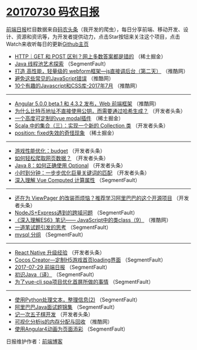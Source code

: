 # [20170730 码农日报](http://hao.caibaojian.com/date/2017/07/30)

[前端日报](http://caibaojian.com/c/news)栏目数据来自[码农头条](http://hao.caibaojian.com/)（我开发的爬虫），每日分享前端、移动开发、设计、资源和资讯等，为开发者提供动力，点击Star按钮来关注这个项目，点击Watch来收听每日的更新[Github主页](https://github.com/kujian/frontendDaily)
* [HTTP｜GET 和 POST 区别？网上多数答案都是错的](http://hao.caibaojian.com/46054.html) （稀土掘金）
* [Java 线程池艺术探索](http://hao.caibaojian.com/46033.html) （SegmentFault）
* [打造 高性能，轻量级的 webform框架&#8212;js直接调后台（第二天）](http://hao.caibaojian.com/46039.html) （推酷网）
* [避免这些常见的JavaScript错误](http://hao.caibaojian.com/46040.html) （推酷网）
* [10个有趣的Javascript和CSS库-2017年7月](http://hao.caibaojian.com/46041.html) （推酷网）

***
* [Angular 5.0.0 beta.1 和 4.3.2 发布，Web 前端框架](http://hao.caibaojian.com/46043.html) （推酷网）
* [为什么比特币地址不直接使用公钥，而需要通过哈希生成？](http://hao.caibaojian.com/46067.html) （开发者头条）
* [一个高度可定制的vue modal插件](http://hao.caibaojian.com/46053.html) （稀土掘金）
* [Scala 中的集合（三）：实现一个新的 Collection 类](http://hao.caibaojian.com/46069.html) （开发者头条）
* [position: fixed失效的奇怪现象](http://hao.caibaojian.com/46055.html) （稀土掘金）

***
* [游戏性能优化：budget](http://hao.caibaojian.com/46070.html) （开发者头条）
* [如何轻松爬取网页数据？](http://hao.caibaojian.com/46060.html) （开发者头条）
* [Java 8：如何正确使用 Optional](http://hao.caibaojian.com/46061.html) （开发者头条）
* [小时到分钟：一步步优化巨量关键词的匹配](http://hao.caibaojian.com/46062.html) （开发者头条）
* [深入理解 Vue Computed 计算属性](http://hao.caibaojian.com/46028.html) （SegmentFault）

***
* [还在为 ViewPager 的改装而烦恼？推荐学习阿里巴巴的这个开源项目](http://hao.caibaojian.com/46064.html) （开发者头条）
* [NodeJS+Express遇到的跨域问题](http://hao.caibaojian.com/46030.html) （SegmentFault）
* [《深入理解ES6》笔记—— JavaScript中的类class（9）](http://hao.caibaojian.com/46042.html) （推酷网）
* [一道笔试题引发的思考](http://hao.caibaojian.com/46031.html) （SegmentFault）
* [mysql 分组](http://hao.caibaojian.com/46023.html) （SegmentFault）

***
* [React Native 升级经验](http://hao.caibaojian.com/46068.html) （开发者头条）
* [Cocos Creator—定制H5游戏首页loading界面](http://hao.caibaojian.com/46034.html) （SegmentFault）
* [2017-07-29 前端日报](http://hao.caibaojian.com/46024.html) （SegmentFault）
* [初识Java（译）](http://hao.caibaojian.com/46035.html) （SegmentFault）
* [为了vue-cli spa项目优化首屏所做的事情](http://hao.caibaojian.com/46025.html) （SegmentFault）

***
* [使用Python处理文本，整理信息(2)](http://hao.caibaojian.com/46036.html) （SegmentFault）
* [阿里巴巴Java面试题锦集](http://hao.caibaojian.com/46026.html) （SegmentFault）
* [记一次五子棋开发](http://hao.caibaojian.com/46071.html) （开发者头条）
* [可视化分析js的内存分配与回收](http://hao.caibaojian.com/46038.html) （推酷网）
* [使用Angular4动画为页面添彩](http://hao.caibaojian.com/46027.html) （SegmentFault）

日报维护作者：[前端博客](http://caibaojian.com/) 